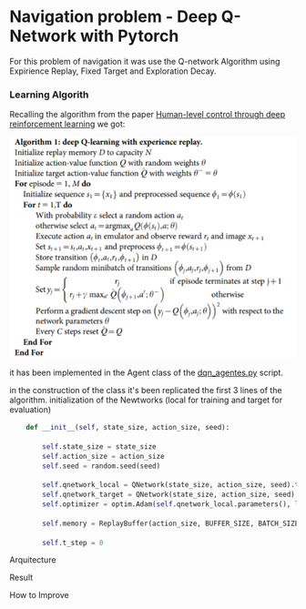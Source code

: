 # Navigation problem - Deep Q-Network with Pytorch

For this problem of navigation it was use the Q-network Algorithm using Expirience Replay, Fixed Target and Exploration Decay.

### Learning Algorith

Recalling the algorithm from the paper [Human-level control through deep reinforcement learning](https://storage.googleapis.com/deepmind-media/dqn/DQNNaturePaper.pdf) we got:

![Q-Network_algorithm](./algo.PNG)

it has been implemented in the Agent class of the [dqn_agentes.py](dqn_agentes.py) script.

in the construction of the class it's been replicated the first 3 lines of the algorithm. initialization of the Newtworks (local for training and target for evaluation) 

```python
    def __init__(self, state_size, action_size, seed):
        
        self.state_size = state_size
        self.action_size = action_size
        self.seed = random.seed(seed)

        self.qnetwork_local = QNetwork(state_size, action_size, seed).to(device)
        self.qnetwork_target = QNetwork(state_size, action_size, seed).to(device)
        self.optimizer = optim.Adam(self.qnetwork_local.parameters(), lr=LR)

        self.memory = ReplayBuffer(action_size, BUFFER_SIZE, BATCH_SIZE, seed)
        
        self.t_step = 0
```


Arquitecture

Result

How to Improve
